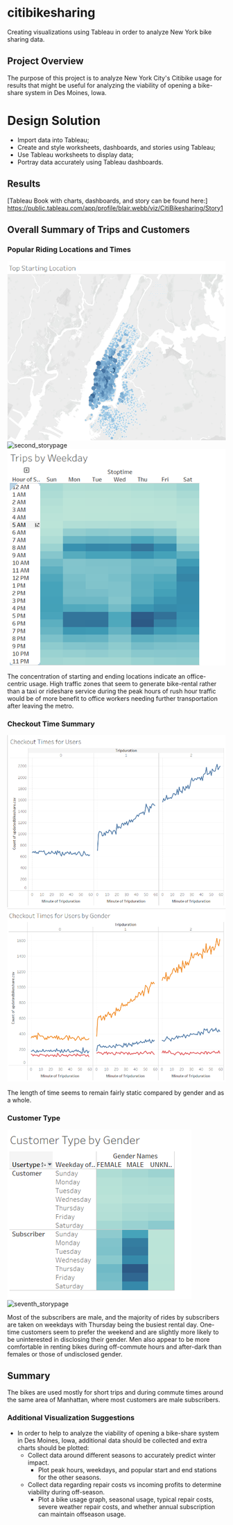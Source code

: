 # citibikesharing
Creating visualizations using Tableau in order to analyze New York bike sharing data.

## Project Overview 

The purpose of this project is to analyze New York City's Citibike usage for results that might be useful for analyzing the viability of opening a bike-share system in Des Moines, Iowa. 

# Design Solution

- Import data into Tableau;
- Create and style worksheets, dashboards, and stories using Tableau;
- Use Tableau worksheets to display data;
- Portray data accurately using Tableau dashboards.


## Results 

[Tableau Book with charts, dashboards, and story can be found here:]
https://public.tableau.com/app/profile/blair.webb/viz/CitiBikesharing/Story1


## Overall Summary of Trips and Customers


### Popular Riding Locations and Times
![first_storypage](./Images/startinglocation.png)
![second_storypage](./Images/endlocation.png)
![third_storypage](./Images/tripsbyweekday.png)

The concentration of starting and ending locations indicate an office-centric usage. High traffic zones that seem to generate bike-rental rather than a taxi or rideshare service during the peak hours of rush hour traffic would be of more benefit to office workers needing further transportation after leaving the metro. 

### Checkout Time Summary
![fourth_storypage](./Images/checkouttime.png)
![fifth_storypage](./Images/checkouttimebygender.png)

The length of time seems to remain fairly static compared by gender and as a whole.

### Customer Type
![sixth_storypage](./Images/customertypebygender.png)
![seventh_storypage](./Images/fifth_storypage.png)

Most of the subscribers are male, and the majority of rides by subscribers are taken on weekdays with Thursday being the busiest rental day. One-time customers seem to prefer the weekend and are slightly more likely to be uninterested in disclosing their gender. Men also appear to be more comfortable in renting bikes during off-commute hours and after-dark than females or those of undisclosed gender.


## Summary

The bikes are used mostly for short trips and during commute times around the same area of Manhattan, where most customers are male subscribers.

### Additional Visualization Suggestions


- In order to help to analyze the viability of opening a bike-share system in Des Moines, Iowa, additional data should be collected and extra charts should be plotted:
    - Collect data around different seasons to accurately predict winter impact.
        - Plot peak hours, weekdays, and popular start and end stations for the other seasons.
    - Collect data regarding repair costs vs incoming profits to determine viability during off-season.
        - Plot a bike usage graph, seasonal usage, typical repair costs, severe weather repair costs, and whether annual subscription can maintain offseason usage.


